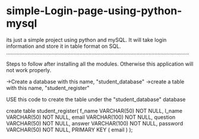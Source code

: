 # simple-Login-page-using-python-mysql
its just a simple project using python and mySQL. It will take login information and store it in table format on SQL.
..........................................................................................................................

Steps to follow after installing all the modules. Otherwise this application will not work properly.

->Create a database with this name, "student_database" ->create a table with this name, "student_register"

USE this code to create the table under the "student_database" database

create table student_register( f_name VARCHAR(50) NOT NULL, l_name VARCHAR(50) NOT NULL, email VARCHAR(100) NOT NULL, question VARCHAR(50) NOT NULL, answer VARCHAR(100) NOT NULL, password VARCHAR(50) NOT NULL, PRIMARY KEY ( email ) );
